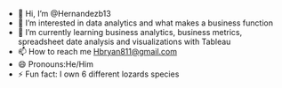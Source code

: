 - 👋 Hi, I’m @Hernandezb13
- 👀 I’m interested in data analytics and what makes a business function
- 🌱 I’m currently learning business analytics, business metrics, spreadsheet date analysis and visualizations with Tableau
- 📫 How to reach me Hbryan811@gmail.com
- 😄 Pronouns:He/Him
- ⚡ Fun fact: I own 6 different lozards species 

<!---
Hernandezb13/Hernandezb13 is a ✨ special ✨ repository because its `README.md` (this file) appears on your GitHub profile.
You can click the Preview link to take a look at your changes.
--->
